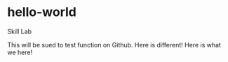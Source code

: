 # hello-world
Skill Lab

This will be sued to test function on Github.
Here is different!
Here is what we here!


